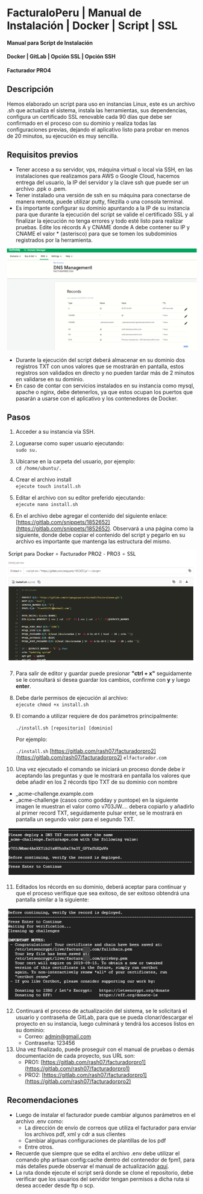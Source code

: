 # FacturaloPeru | Manual de Instalación | Docker | Script | SSL
#### Manual para Script de Instalación
#### Docker | GitLab | Opción SSL | Opción SSH
#### Facturador PRO4



## Descripción

Hemos elaborado un script para uso en instancias Linux, este es un archivo .sh que actualiza el sistema, instala las herramientas, sus dependencias, configura un certificado SSL renovable cada 90 días que debe ser confirmado en el proceso con su dominio y realiza todas las configuraciones previas, dejando el aplicativo listo para probar en menos de 20 minutos, su ejecución es muy sencilla.

## Requisitos previos

- Tener acceso a su servidor, vps, máquina virtual o local via SSH, en las instalaciones que realizamos para AWS o Google Cloud, hacemos entrega del usuario, la IP del servidor y la clave ssh que puede ser un archivo .ppk o .pem.
- Tener instalado una versión de ssh en su máquina para conectarse de manera remota, puede utilizar putty, filezilla o una consola terminal.
- Es importante configurar su dominio apuntando a la IP de su instancia para que durante la ejecución del script se valide el certificado SSL y al finalizar la ejecución no tenga errores y todo esté listo para realizar pruebas. Edite los récords A y CNAME donde A debe contener su IP y CNAME el valor * (asterisco) para que se tomen los subdominios registrados por la herramienta.

![Imagen-p2-1](/img/pagina2-imagen1.PNG)


- Durante la ejecución del script deberá almacenar en su dominio dos registros TXT con unos valores que se mostrarán en pantalla, estos registros son validados en directo y no pueden tardar más de 2 minutos en validarse en su dominio.
- En caso de contar con servicios instalados en su instancia como mysql, apache o nginx, debe detenerlos, ya que estos ocupan los puertos que pasarán a usarse con el aplicativo y los contenedores de Docker.

## Pasos

1. Acceder a su instancia vía SSH.

2. Loguearse como super usuario ejecutando:  
`sudo su.`
    

3. Ubicarse en la carpeta del usuario, por ejemplo:  
`cd /home/ubuntu/.`
    

4. Crear el archivo install  
`ejecute touch install.sh`

5. Editar el archivo con su editor preferido ejecutando:  
`ejecute nano install.sh` 
    

6. En el archivo debe agregar el contenido del siguiente enlace: [https://gitlab.com/snippets/1852652](https://gitlab.com/snippets/1852652). Observará a una página como la siguiente, donde debe copiar el contenido del script y pegarlo en su archivo es importante que mantenga las estructura del mismo.

![Imagen-p2-2](/img/pagina2-imagen2.PNG)


7. Para salir de editor y guardar puede presionar **"ctrl + x"** seguidamente se le consultará si desea guardar los cambios, confirme con **y** y luego **enter**.

8. Debe darle permisos de ejecución al archivo:  
`ejecute chmod +x install.sh`
    
9. El comando a utilizar requiere de dos parámetros principalmente: 
    
    `./install.sh [repositorio] [dominio]`
    
    Por ejemplo:
    
    `./install.sh` [https://gitlab.com/rash07/facturadorpro2](https://gitlab.com/rash07/facturadorpro2) `elfacturador.com`
    
10. Una vez ejecutado el comando se iniciará un proceso donde debe ir aceptando las preguntas y que le mostrará en pantalla los valores que debe añadir en los 2 récords tipo TXT de su dominio con nombre   
- _acme-challenge.example.com   
- _acme-challenge (casos como godday y puntope) en la siguiente imagen le muestran el valor como v703JW.... debera copiarlo y añadirlo al primer record TXT, seguidamente pulsar enter, se le mostrará en pantalla un segundo valor para el segundo TXT.

![Imagen-p2-3](/img/pagina2-imagen3.PNG)


11. Editados los récords en su dominio, deberá aceptar para continuar y que el proceso verifique que sea exitoso, de ser exitoso obtendrá una pantalla similar a la siguiente:

![Imagen-p2-4](/img/pagina2-imagen4.PNG)

12. Continuará el proceso de actualización del sistema, se le solicitará el usuario y contraseña de GitLab, para que se pueda clonar/descargar el proyecto en su instancia, luego culminará y tendrá los accesos listos en su dominio:
    - Correo: admin@gmail.com
    - Contraseña: 123456
13. Una vez finalizado, puede proseguir con el manual de pruebas o demás documentación de cada proyecto, sus URL son:
    - PRO1: [https://gitlab.com/rash07/facturadorpro1](https://gitlab.com/rash07/facturadorpro1)
    - PRO2: [https://gitlab.com/rash07/facturadorpro1](https://gitlab.com/rash07/facturadorpro2)

## Recomendaciones

- Luego de instalar el facturador puede cambiar algunos parámetros en el archivo .env como:
  - La dirección de envío de correos que utiliza el facturador para enviar los archivos pdf, xml y cdr a sus clientes
  - Cambiar algunas configuraciones de plantillas de los pdf
  - Entre otros.
- Recuerde que siempre que se edita el archivo .env debe utilizar el comando php artisan config:cache dentro del contenedor de fpm1, para más detalles puede observar el manual de actualización [aquí](https://docs.google.com/document/d/11PI1a9yjCPfH9CCuWmJSrdj1V8IEUffqurqvdkw29co/edit?usp=sharing).
- La ruta donde ejecute el script será donde se clone el repositorio, debe verificar que los usuarios del servidor tengan permisos a dicha ruta si desea acceder desde ftp o scp.